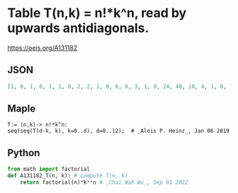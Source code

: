 # Table T\(n,k\) \= n\!\*k^n, read by upwards antidiagonals\.
https://oeis.org/A131182
## JSON
```JSON
[1, 0, 1, 0, 1, 1, 0, 2, 2, 1, 0, 6, 8, 3, 1, 0, 24, 48, 18, 4, 1, 0, 120, 384, 162, 32, 5, 1, 0, 720, 3840, 1944, 384, 50, 6, 1, 0, 5040, 46080, 29160, 6144, 750, 72, 7, 1, 0, 40320, 645120, 524880, 122880, 15000, 1296, 98, 8, 1, 0, 362880, 10321920, 11022480, 2949120, 375000, 31104, 2058, 128, 9, 1]
```
## Maple
```Maple
T:= (n,k)-> n!*k^n:
seq(seq(T(d-k, k), k=0..d), d=0..12);  # _Alois P. Heinz_, Jan 06 2019
```
## Python
```Python
from math import factorial
def A131182_T(n, k): # compute T(n, k)
    return factorial(n)*k**n # _Chai Wah Wu_, Sep 01 2022
```
